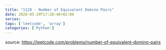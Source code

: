 ```yaml
---
title: "1128 - Number of Equivalent Domino Pairs"	
date: 2020-05-29T17:28:46+02:00
series:
tags: ['leetcode', 'array']
categories: ['Python']
---
```


source: https://leetcode.com/problems/number-of-equivalent-domino-pairs
